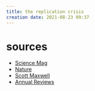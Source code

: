 ```yaml
---
title: the replication crisis
creation date: 2021-08-23 09:37
---
```


# sources
- [Science Mag](https://science.sciencemag.org/content/sci/355/6325/584.full.pdf?casa_token=QxQgdem8-DAAAAAA:0yWfsQoeNNgnwgi2jyp1fslacQwMneIjEdloRgjMXCPmz73cvuBrvoRyJYIm76F2CzoguQEK16kglnY)
- [Nature](https://www.nature.com/articles/515009a)
- [Scott Maxwell](https://www.deborahapthorp.com/courses/replicability/topic_8/readings/Maxwell2015.pdf)
- [Annual Reviews](https://www.annualreviews.org/doi/abs/10.1146/annurev-psych-122216-011845?journalCode=psych)